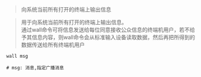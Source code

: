 > 向系统当前所有打开的终端上输出信息

> 用于向系统当前所有打开的终端上输出信息。  
通过wall命令可将信息发送给每位同意接收公众信息的终端机用户，若不给予其信息内容，则wall命令会从标准输入设备读取数据，然后再把所得到的数据传送给所有终端机用户

```shell
wall msg

# msg: 消息,指定广播消息
```

